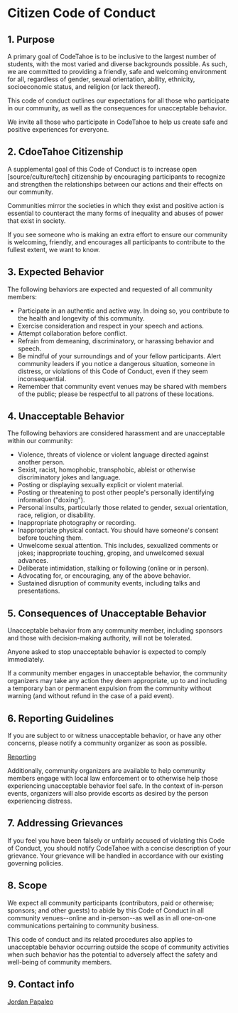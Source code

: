 # Citizen Code of Conduct

## 1. Purpose

A primary goal of CodeTahoe is to be inclusive to the largest number of students, with the most varied and diverse backgrounds possible. As such, we are committed to providing a friendly, safe and welcoming environment for all, regardless of gender, sexual orientation, ability, ethnicity, socioeconomic status, and religion (or lack thereof).

This code of conduct outlines our expectations for all those who participate in our community, as well as the consequences for unacceptable behavior.

We invite all those who participate in CodeTahoe to help us create safe and positive experiences for everyone.

## 2. CdoeTahoe Citizenship

A supplemental goal of this Code of Conduct is to increase open [source/culture/tech] citizenship by encouraging participants to recognize and strengthen the relationships between our actions and their effects on our community.

Communities mirror the societies in which they exist and positive action is essential to counteract the many forms of inequality and abuses of power that exist in society.

If you see someone who is making an extra effort to ensure our community is welcoming, friendly, and encourages all participants to contribute to the fullest extent, we want to know.

## 3. Expected Behavior

The following behaviors are expected and requested of all community members:

  * Participate in an authentic and active way. In doing so, you contribute to the health and longevity of this community.
  * Exercise consideration and respect in your speech and actions.
  * Attempt collaboration before conflict.
  * Refrain from demeaning, discriminatory, or harassing behavior and speech.
  * Be mindful of your surroundings and of your fellow participants. Alert community leaders if you notice a dangerous situation, someone in distress, or violations of this Code of Conduct, even if they seem inconsequential.
  * Remember that community event venues may be shared with members of the public; please be respectful to all patrons of these locations.

## 4. Unacceptable Behavior

The following behaviors are considered harassment and are unacceptable within our community:

  * Violence, threats of violence or violent language directed against another person.
  * Sexist, racist, homophobic, transphobic, ableist or otherwise discriminatory jokes and language.
  * Posting or displaying sexually explicit or violent material.
  * Posting or threatening to post other people's personally identifying information ("doxing").
  * Personal insults, particularly those related to gender, sexual orientation, race, religion, or disability.
  * Inappropriate photography or recording.
  * Inappropriate physical contact. You should have someone's consent before touching them.
  * Unwelcome sexual attention. This includes, sexualized comments or jokes; inappropriate touching, groping, and unwelcomed sexual advances.
  * Deliberate intimidation, stalking or following (online or in person).
  * Advocating for, or encouraging, any of the above behavior.
  * Sustained disruption of community events, including talks and presentations.

## 5. Consequences of Unacceptable Behavior

Unacceptable behavior from any community member, including sponsors and those with decision-making authority, will not be tolerated.

Anyone asked to stop unacceptable behavior is expected to comply immediately.

If a community member engages in unacceptable behavior, the community organizers may take any action they deem appropriate, up to and including a temporary ban or permanent expulsion from the community without warning (and without refund in the case of a paid event).

## 6. Reporting Guidelines

If you are subject to or witness unacceptable behavior, or have any other concerns, please notify a community organizer as soon as possible.

[Reporting](https://github.com/CodeTahoe/policies/blob/master/reporting_guidelines.md)

Additionally, community organizers are available to help community members engage with local law enforcement or to otherwise help those experiencing unacceptable behavior feel safe. In the context of in-person events, organizers will also provide escorts as desired by the person experiencing distress.

## 7. Addressing Grievances

If you feel you have been falsely or unfairly accused of violating this Code of Conduct, you should notify CodeTahoe with a concise description of your grievance. Your grievance will be handled in accordance with our existing governing policies.

## 8. Scope

We expect all community participants (contributors, paid or otherwise; sponsors; and other guests) to abide by this Code of Conduct in all community venues--online and in-person--as well as in all one-on-one communications pertaining to community business.

This code of conduct and its related procedures also applies to unacceptable behavior occurring outside the scope of community activities when such behavior has the potential to adversely affect the safety and well-being of community members.

## 9. Contact info

[Jordan Papaleo](jordan@elevate.blue)

